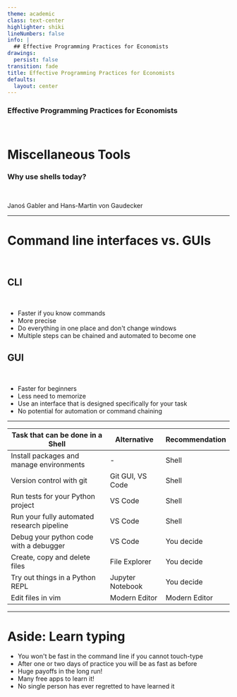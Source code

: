 ```yaml
---
theme: academic
class: text-center
highlighter: shiki
lineNumbers: false
info: |
  ## Effective Programming Practices for Economists
drawings:
  persist: false
transition: fade
title: Effective Programming Practices for Economists
defaults:
  layout: center
---
```


### Effective Programming Practices for Economists

<br/>

# Miscellaneous Tools

### Why use shells today?

<br/>

Janoś Gabler and Hans-Martin von Gaudecker

---

# Command line interfaces vs. GUIs

<br/>

<div class="grid grid-cols-5 gap-12">
<div class="col-span-2">

## CLI

<br/>

- Faster if you know commands
- More precise
- Do everything in one place and don't change windows
- Multiple steps can be chained and automated to become one

</div>
<div class="col-span-2">

## GUI

<br/>

- Faster for beginners
- Less need to memorize
- Use an interface that is designed specifically for your task
- No potential for automation or command chaining

</div>
<div>
</div>
</div>

---

| **Task that can be done in a Shell**       | **Alternative**  | **Recommendation** |
| ------------------------------------------ | ---------------- | ------------------ |
| Install packages and manage environments   | -                | Shell              |
| Version control with git                   | Git GUI, VS Code | Shell              |
| Run tests for your Python project          | VS Code          | Shell              |
| Run your fully automated research pipeline | VS Code          | Shell              |
| Debug your python code with a debugger     | VS Code          | You decide         |
| Create, copy and delete files              | File Explorer    | You decide         |
| Try out things in a Python REPL            | Jupyter Notebook | You decide         |
| Edit files in vim                          | Modern Editor    | Modern Editor      |

---

# Aside: Learn typing

- You won't be fast in the command line if you cannot touch-type
- After one or two days of practice you will be as fast as before
- Huge payoffs in the long run!
- Many free apps to learn it!
- No single person has ever regretted to have learned it
